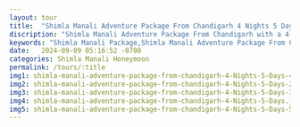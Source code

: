 ```yaml
---
layout: tour
title:  "Shimla Manali Adventure Package From Chandigarh 4 Nights 5 Days"
discription: "Shimla Manali Adventure Package From Chandigarh with a 4-night, 5-day Shimla Manali tour. Enjoy stunning views, thrilling activities, and unforgettable experiences."
keywords: "Shimla Manali Package,Shimla Manali Adventure Package From Chandigarh 4 Nights 5 Days"
date:   2024-09-09 05:16:52 -0700
categories: Shimla Manali Honeymoon
permalink: /tours/:title
img1: shimla-manali-adventure-package-from-chandigarh-4-Nights-5-Days-4.jpg
img2: shimla-manali-adventure-package-from-chandigarh-4-Nights-5-Days-2.webp
img3: shimla-manali-adventure-package-from-chandigarh-4-Nights-5-Days-3.webp
img4: shimla-manali-adventure-package-from-chandigarh-4-Nights-5-Days.jpeg
img5: shimla-manali-adventure-package-from-chandigarh-4-Nights-5-Days-5.jpg
---
```



